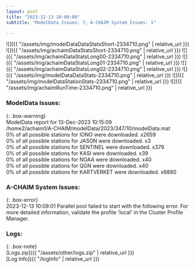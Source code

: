 ```yaml
---
layout: post
title: "2023-12-13 10:00:00"
subtitle: "ModelData Issues: 7; A-CHAIM System Issues: 1"

---
```


![]({{ "/assets/img/modelDataDataStatsShort-2334710.png" | relative_url }})
![]({{ "/assets/img/achaimDataStatsShort-2334710.png" | relative_url }})
![]({{ "/assets/img/achaimDataStatsLong00-2334710.png" | relative_url }})
![]({{ "/assets/img/achaimDataStatsLong01-2334710.png" | relative_url }})
![]({{ "/assets/img/achaimDataStatsLong02-2334710.png" | relative_url }})
![]({{ "/assets/img/modelDataDataStats-2334710.png" | relative_url }})
![]({{ "/assets/img/modelDataStationStats-2334710.png" | relative_url }})
![]({{ "/assets/img/achaimRunTime-2334710.png" | relative_url }})


### ModelData Issues:  
  
{: .box-warning}  
 ModelData report for 13-Dec-2023 10:15:09   
 /home2/achaim1/A-CHAIM/modelData/2023/347/10/modelData.mat   
 0% of all possible stations for IONO were downloaded. x2659   
 0% of all possible stations for JASON were downloaded. x3   
 0% of all possible stations for SENTINEL were downloaded. x379   
 0% of all possible stations for KASI were downloaded. x39   
 0% of all possible stations for NOAA were downloaded. x40   
 0% of all possible stations for QGN were downloaded. x40   
 0% of all possible stations for KARTVERKET were downloaded. x6880   
  
### A-CHAIM System Issues:  
  
{: .box-error}  
2023-12-13 10:09:01 Parallel pool failed to start with the following error. For more detailed information, validate the profile 'local' in the Cluster Profile Manager.  

### Logs:  
  
{: .box-note}  
[Logs.zip]({{ "/assets/other/logs.zip" | relative_url }})  
[Log Info]({{ "/logInfo" | relative_url }})  
